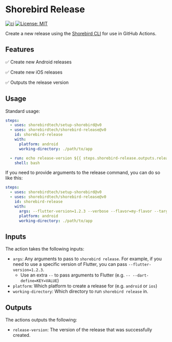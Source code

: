 # Shorebird Release

[![ci](https://github.com/shorebirdtech/shorebird-release/actions/workflows/main.yaml/badge.svg)](https://github.com/shorebirdtech/shorebird-release/actions/workflows/main.yaml)
[![License: MIT](https://img.shields.io/badge/license-MIT-blue.svg)](./LICENSE)

Create a new release using the [Shorebird CLI](https://github.com/shorebirdtech/shorebird) for use in GitHub Actions.

## Features

✅ Create new Android releases

✅ Create new iOS releases

✅ Outputs the release version

## Usage

Standard usage:

```yaml
steps:
  - uses: shorebirdtech/setup-shorebird@v0
  - uses: shorebirdtech/shorebird-release@v0
    id: shorebird-release
    with:
      platform: android
      working-directory: ./path/to/app

  - run: echo release-version ${{ steps.shorebird-release.outputs.release-version }}
    shell: bash
```

If you need to provide arguments to the release command, you can do so like this:

```yaml
steps:
  - uses: shorebirdtech/setup-shorebird@v0
  - uses: shorebirdtech/shorebird-release@v0
    id: shorebird-release
    with:
      args: --flutter-version=1.2.3 --verbose --flavor=my-flavor --target=lib/special_main.dart
      platform: android
      working-directory: ./path/to/app
```

## Inputs

The action takes the following inputs:

- `args`: Any arguments to pass to `shorebird release`. For example, if you need
  to use a specific version of Flutter, you can pass `--flutter-version=1.2.3`.
  - Use an extra `--` to pass arguments to Flutter (e.g. `-- --dart-define=KEY=VALUE`)
- `platform`: Which platform to create a release for (e.g. `android` or `ios`)
- `working-directory`: Which directory to run `shorebird release` in.

## Outputs

The actions outputs the following:

- `release-version`: The version of the release that was successfully created.
